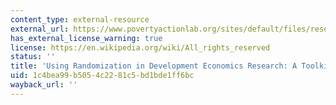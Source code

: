 ```yaml
---
content_type: external-resource
external_url: https://www.povertyactionlab.org/sites/default/files/research-paper/Using-Randomization-in-Development-Economics.pdf
has_external_license_warning: true
license: https://en.wikipedia.org/wiki/All_rights_reserved
status: ''
title: 'Using Randomization in Development Economics Research: A Toolkit." (PDF)'
uid: 1c4bea99-b505-4c22-81c5-bd1bde1ff6bc
wayback_url: ''
---
```

